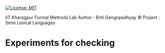 [![License: MIT](https://img.shields.io/badge/License-MIT-yellow.svg)](https://opensource.org/licenses/MIT)

IIT Kharagpur
Formal Methods Lab
Author : Briti Gangopadhyay ©
Project : Semi Lexical Languages

Experiments for checking 
========================



